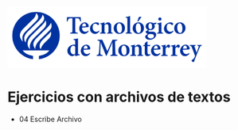 ![Tec de Monterrey](images/logotecmty.png)
# Ejercicios con archivos de textos

- 04 Escribe Archivo
